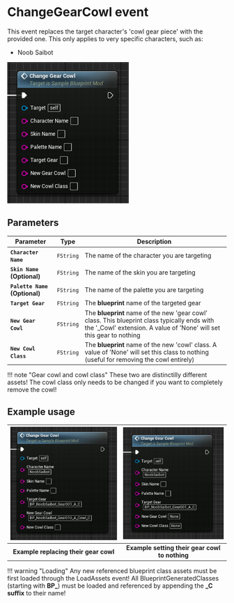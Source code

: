 # ChangeGearCowl event
This event replaces the target character's 'cowl gear piece' with the provided one. This only applies to very specific characters, such as:

- Noob Saibot

![ChangeGearCowl](changegearcowl.png)

## Parameters

| Parameter | Type | Description |
|-----------|------|-------------|
| **`Character Name`** | `FString` | The name of the character you are targeting |
| **`Skin Name` (Optional)** | `FString` | The name of the skin you are targeting |
| **`Palette Name` (Optional)** | `FString` | The name of the palette you are targeting |
| **`Target Gear`** | `FString` | The **blueprint** name of the targeted gear |
| **`New Gear Cowl`** | `FString` | The **blueprint** name of the new 'gear cowl' class. This blueprint class typically ends with the '_Cowl' extension. A value of 'None' will set this gear to nothing |
| **`New Cowl Class`** | `FString` | The **blueprint** name of the new 'cowl' class. A value of 'None' will set this class to nothing (useful for removing the cowl entirely) |

!!! note "Gear cowl and cowl class"
	These two are distinctilly different assets! The cowl class only needs to be changed if you want to completely remove the cowl!

## Example usage
| ![Example cowl replace](example_cowl_replace.png) | ![Example cowl empty](example_cowl_empty.png) |
|:---:|:---:|
| **Example replacing their gear cowl** | **Example setting their gear cowl to nothing** |


!!! warning "Loading"
	Any new referenced blueprint class assets must be first loaded through the LoadAssets event! All BlueprintGeneratedClasses (starting with **BP_**) must be loaded and referenced by appending the **_C suffix** to their name!